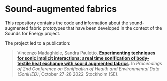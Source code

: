 # Sound-augmented fabrics

This repository contains the code and information about the sound-augmented fabric prototypes that have been developed in the context of the Sounds for Energy project. 

The project led to a publication:

> Vincenzo Madaghiele, Sandra Pauletto.
> [**Experimenting techniques for sonic implicit interactions: a real time sonification of body-textile heat exchange with sound augmented fabrics**](https://zenodo.org/record/7243805#.Y1Z0FlJBy3I).
> In _Proceedings of 2nd Conference on Sonification of Health and Environmental Data (SoniHED)_, October 27-28 2022, Stockholm (SE).

